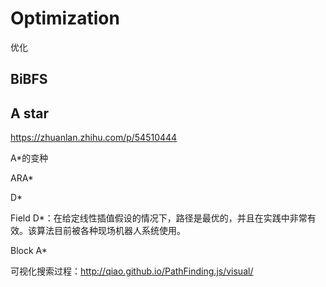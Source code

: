 # Optimization

优化

## BiBFS



## A star

https://zhuanlan.zhihu.com/p/54510444

A\*的变种

ARA\*

D\*

Field D\*：在给定线性插值假设的情况下，路径是最优的，并且在实践中非常有效。该算法目前被各种现场机器人系统使用。

Block A\*

可视化搜索过程：http://qiao.github.io/PathFinding.js/visual/

